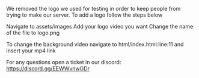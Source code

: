 We removed the logo we used for testing in order to keep people from trying to make our server.
To add a logo follow the steps below

Navigate to assets/images
Add your logo video you want
Change the name of the file to logo.png

To change the background video navigate to html/index.html:line:11 and insert your mp4 link

For any questions open a ticket in our discord: https://discord.gg/EEWWvnwGDr
